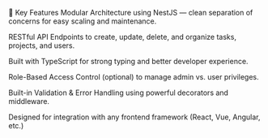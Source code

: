 🚀 Key Features
Modular Architecture using NestJS — clean separation of concerns for easy scaling and maintenance.

RESTful API Endpoints to create, update, delete, and organize tasks, projects, and users.

Built with TypeScript for strong typing and better developer experience.

Role-Based Access Control (optional) to manage admin vs. user privileges.

Built-in Validation & Error Handling using powerful decorators and middleware.

Designed for integration with any frontend framework (React, Vue, Angular, etc.)
